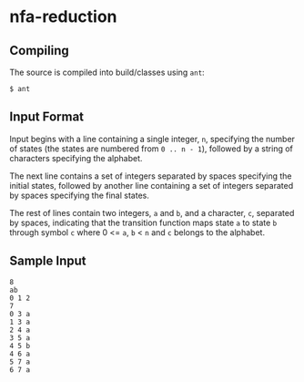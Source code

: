 nfa-reduction
=============

Compiling
-------------

The source is compiled into build/classes using `ant`:

```
$ ant
```

Input Format
-------------

Input begins with a line containing a single integer, `n`, specifying the number of states (the states are numbered from `0 .. n - 1`), followed by a string of characters  specifying the alphabet.

The next line contains a set of integers separated by spaces specifying the initial states, followed by another line containing a set of integers separated by spaces specifying the final states.

The rest of lines contain two integers, `a` and `b`, and a character, `c`, separated by spaces, indicating that the transition function maps state `a` to state `b` through symbol `c` where 0 <= `a`, `b` < `n` and `c` belongs to the alphabet.

Sample Input
-------------

	8
	ab
	0 1 2
	7
	0 3 a
	1 3 a
	2 4 a
	3 5 a
	4 5 b
	4 6 a
	5 7 a
	6 7 a
